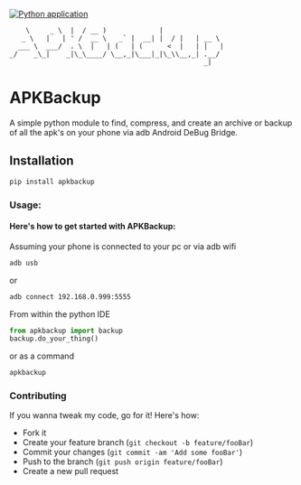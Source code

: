[![Python application](https://github.com/webmaster-exit-1/apkbackup/actions/workflows/python-app.yml/badge.svg)](https://github.com/webmaster-exit-1/apkbackup/actions/workflows/python-app.yml)

>
        \     _ \  |  / __ )             |                
       _ \   |   | ' /  __ \   _` |  __| |  / |   | __ \  
      ___ \  ___/  . \  |   | (   | (      <  |   | |   | 
    _/    _\_|    _|\_\____/ \__,_|\___|_|\_\\__,_| .__/  
                                                    _|     


# APKBackup

A simple python module  to find, compress, and create an archive or backup of all the apk's on your phone via adb Android DeBug Bridge.

## Installation

```bash
pip install apkbackup
```

### Usage: 

#### Here's how to get started with APKBackup: 

Assuming your phone is connected to your pc or via adb wifi

```bash
adb usb
```

or

```bash
adb connect 192.168.0.999:5555
```

From within the python IDE

```py
from apkbackup import backup
backup.do_your_thing()
```

or as a command

```bash
apkbackup
```

### Contributing

If you wanna tweak my code, go for it! Here's how:

* Fork it 
* Create your feature branch (`git checkout -b feature/fooBar`)
* Commit your changes (`git commit -am 'Add some fooBar'`)
* Push to the branch (`git push origin feature/fooBar`)
* Create a new pull request
